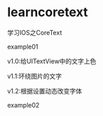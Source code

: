 # learncoretext
学习IOS之CoreText

example01

v1.0:给UITextView中的文字上色

v1.1:环绕图片的文字

v1.2:根据设置动态改变字体

example02
